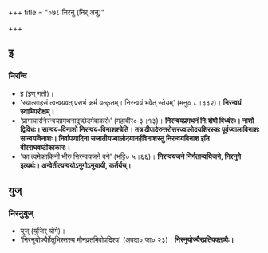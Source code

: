 +++
title = "०७८ निरनु (निर् अनु)"

+++

## इ
### निरन्वि
- इ (इण् गतौ)।
- 'स्यात्साहसं त्वन्वयवत् प्रसभं कर्म यत्कृतम्। निरन्वयं भवेत् स्तेयम्' (मनु० ८।३३२)। **निरन्वयं स्वामिपरोक्षम्।**
- 'प्रागाघारनिरन्वयप्रमथनादुच्छेदमेवाकरोः' (महावीर० ३।१३)। **निरन्वयप्रमथनं नि:शेषो विध्वंसः। नाशो द्विविधः। सान्वय-विनाशो निरन्वय-विनाशश्चेति। तत्र दीपादेरुत्तरोत्तरज्वालोदयशिरस्कः पूर्वज्वालाविनाशः सान्वयविनाशः। निर्वापणादिना सजातीयज्वालोदयानर्हविनाशस्तु निरन्वयविनाश इति वीरराघवष्टीकाकारः।**
- 'का त्वमेकाकिनी भीरु निरन्वयजने वने' (भट्टि० ५।६६)। **निरन्वयजने निर्गतान्वयिजने, निरनुगे इत्यर्थः। अन्वेतीत्यन्वयोऽनुगोऽनुयायी, कर्तर्यच्।**

## युज्
### निरनुयुज्
- युज् (युजिर् योगे)।
- 'निरनुयोज्यैर्हेतुभिस्तस्य मौनव्रतमिवोपदिश्य' (अवदा० जा० २३)। **निरनुयोज्यैरप्रतिवक्तव्यैः।**
